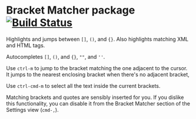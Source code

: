 # Bracket Matcher package [![Build Status](https://travis-ci.org/atom/bracket-matcher.svg?branch=master)](https://travis-ci.org/atom/bracket-matcher)

Highlights and jumps between `[]`, `()`, and `{}`. Also highlights matching XML
and HTML tags.

Autocompletes `[]`, `()`, and `{}`, `""`, and `''`.

Use `ctrl-m` to jump to the bracket matching the one adjacent to the cursor.
It jumps to the nearest enclosing bracket when there's no adjacent bracket,

Use `ctrl-cmd-m` to select all the text inside the current brackets.

Matching brackets and quotes are sensibly inserted for you. If you dislike this
functionality, you can disable it from the Bracket Matcher section of the
Settings view (`cmd-,`).
